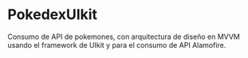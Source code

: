 # PokedexUIkit
Consumo de API de pokemones, con arquitectura de diseño en MVVM usando el framework de UIkit y para el consumo de API Alamofire.
